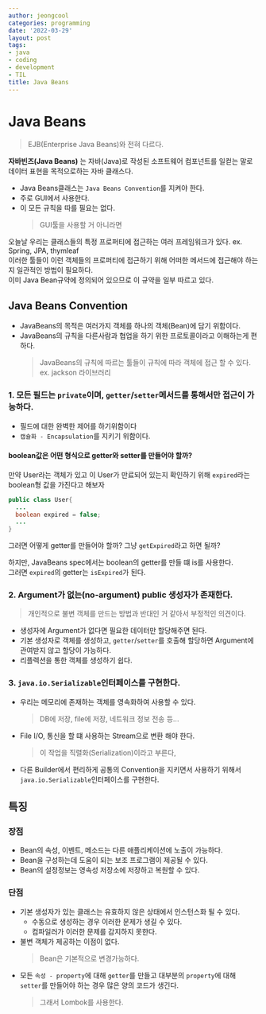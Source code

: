 ```yaml
---
author: jeongcool
categories: programming
date: '2022-03-29'
layout: post
tags:
- java
- coding
- development
- TIL
title: Java Beans
---
```


# Java Beans
> EJB(Enterprise Java Beans)와 전혀 다르다.

**자바빈즈(Java Beans)** 는 자바(Java)로 작성된 소프트웨어 컴포넌트를 일컫는 말로 데이터 표현을 목적으로하는 자바 클래스다.
- Java Beans클래스는 `Java Beans Convention`를 지켜야 한다.
- 주로 GUI에서 사용한다.
- 이 모든 규칙을 따를 필요는 없다.
  > GUI툴을 사용할 거 아니라면
 
오늘날 우리는 클래스들의 특정 프로퍼티에 접근하는 여러 프레임워크가 있다. ex. Spring, JPA, thymleaf  
이러한 툴들이 이런 객체들의 프로퍼티에 접근하기 위해 어떠한 메서드에 접근해야 하는지 일관적인 방법이 필요하다.  
이미 Java Bean규약에 정의되어 있으므로 이 규약을 일부 따르고 있다.

## Java Beans Convention
- JavaBeans의 목적은 여러가지 객체를 하나의 객체(Bean)에 담기 위함이다.
- JavaBeans의 규칙을 다른사람과 협업을 하기 위한 프로토콜이라고 이해하는게 편하다.
  > JavaBeans의 규칙에 따르는 툴들이 규칙에 따라 객체에 접근 할 수 있다. ex. jackson 라이브러리


### 1. 모든 필드는 `private`이며, `getter`/`setter`메서드를 통해서만 접근이 가능하다.
- 필드에 대한 완벽한 제어를 하기위함이다
- `캡슐화 - Encapsulation`를 지키기 위함이다.

#### boolean값은 어떤 형식으로 getter와 setter를 만들어야 할까?
만약 User라는 객체가 있고 이 User가 만료되어 있는지 확인하기 위해 `expired`라는 boolean형 값을 가진다고 해보자
```java
public class User{
  ...
  boolean expired = false;
  ...
}
```
그러면 어떻게 getter를 만들어야 할까? 그냥 `getExpired`라고 하면 될까?

하지만, JavaBeans spec에서는 boolean의 getter를 만들 떄 is를 사용한다.   
그러면 `expired`의 getter는 `isExpired`가 된다.

### 2. Argument가 없는(no-argument) public 생성자가 존재한다.
> 개인적으로 불변 객체를 만드는 방법과 반대인 거 같아서 부정적인 의견이다. 
- 생성자에 Argument가 없다면 필요한 데이터만 할당해주면 된다.
- 기본 생성자로 객체를 생성하고, `getter`/`setter`를 호출해 할당하면 Argument에 관여받지 않고 할당이 가능하다.
- 리플렉션을 통한 객체를 생성하기 쉽다.

### 3. `java.io.Serializable`인터페이스를 구현한다. 
- 우리는 메모리에 존재하는 객체를 영속화하여 사용할 수 있다.
  > DB에 저장, file에 저장, 네트워크 정보 전송 등...
- File I/O, 통신을 할 떄 사용하는 Stream으로 변환 해야 한다.
  > 이 작업을 직렬화(Serialization)이라고 부른다,
- 다른 Builder에서 편리하게 공통의 Convention을 지키면서 사용하기 위해서 `java.io.Serializable`인터페이스를 구현한다.

## 특징

### 장점
- Bean의 속성, 이벤트, 메소드는 다른 애플리케이션에 노출이 가능하다.
- Bean을 구성하는데 도움이 되는 보조 프로그램이 제공될 수 있다.
- Bean의 설정정보는 영속성 저장소에 저장하고 복원할 수 있다.

### 단점
- 기본 생성자가 있는 클래스는 유효하지 않은 상태에서 인스턴스화 될 수 있다.
    - 수동으로 생성하는 경우 이러한 문제가 생길 수 있다.
    - 컴파일러가 이러한 문제를 감지하지 못한다.
- 불변 객체가 제공하는 이점이 없다.
  > Bean은 기본적으로 변경가능하다.
- 모든 `속성 - property`에 대해 `getter`를 만들고 대부분의 `property`에 대해 `setter`를 만들어야 하는 경우 많은 양의 코드가 생긴다.
  > 그래서 Lombok를 사용한다.